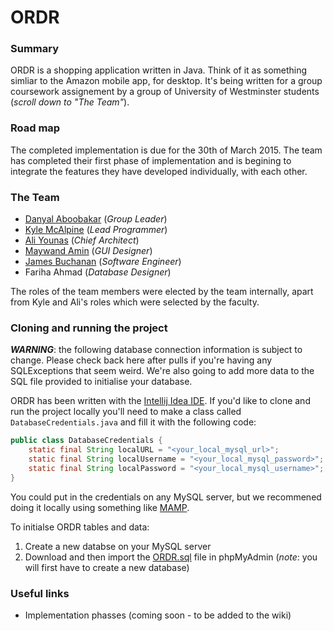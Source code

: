 # ORDR

### Summary
ORDR is a shopping application written in Java. Think of it as something simliar to the Amazon mobile app, for desktop. It's being written for a group coursework assignement by a group of University of Westminster students (*scroll down to "The Team"*).

### Road map
The completed implementation is due for the 30th of March 2015. The team has completed their first phase of implementation and is begining to integrate the features they have developed individually, with each other.

### The Team
- [Danyal Aboobakar](https://github.com/daboobakar) (*Group Leader*)
- [Kyle McAlpine](http://kylejm.io) (*Lead Programmer*)
- [Ali Younas](https://github.com/aliyounas) (*Chief Architect*)
- [Maywand Amin](https://github.com/MaywandAmin) (*GUI Designer*)
- [James Buchanan](https://github.com/Just-James) (*Software Engineer*)
- Fariha Ahmad (*Database Designer*)

The roles of the team members were elected by the team internally, apart from Kyle and Ali's roles which were selected by the faculty.

### Cloning and running the project

_**WARNING**_: the following database connection information is subject to change. Please check back here after pulls if you're having any SQLExceptions that seem weird. We're also going to add more data to the SQL file provided to initialise your database.

ORDR has been written with the [Intellij Idea IDE](https://www.jetbrains.com/idea/). If you'd like to clone and run the project locally you'll need to make a class called `DatabaseCredentials.java` and fill it with the following code: 

```java
public class DatabaseCredentials {
    static final String localURL = "<your_local_mysql_url>";
    static final String localUsername = "<your_local_mysql_password>";
    static final String localPassword = "<your_local_mysql_username>";
}
```

You could put in the credentials on any MySQL server, but we recommened doing it locally using something like [MAMP](http://www.mamp.info/en/).

To initialse ORDR tables and data: 

1. Create a new databse on your MySQL server 
2. Download and then import the [ORDR.sql](https://github.com/Team5-1/ORDR/blob/master/ORDR.sql) file in phpMyAdmin (*note*: you will first have to create a new database) 

### Useful links

- Implementation phasses (coming soon - to be added to the wiki)
